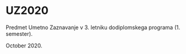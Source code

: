 # UZ2020
Predmet Umetno Zaznavanje v 3. letniku dodiplomskega programa (1. semester).

October 2020.